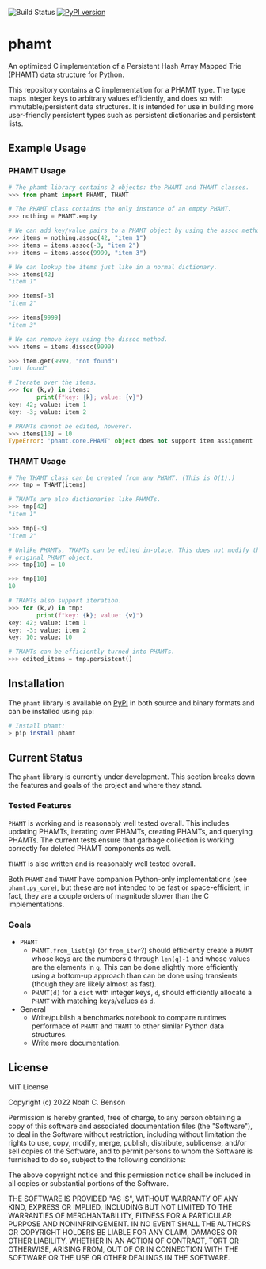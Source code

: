 ![Build Status](https://github.com/noahbenson/phamt/actions/workflows/tests.yml/badge.svg)
[![PyPI version](https://badge.fury.io/py/phamt.svg)](https://badge.fury.io/py/phamt)

# phamt

An optimized C implementation of a Persistent Hash Array Mapped Trie (PHAMT)
data structure for Python.

This repository contains a C implementation for a PHAMT type. The type maps
integer keys to arbitrary values efficiently, and does so with
immutable/persistent data structures. It is intended for use in building more
user-friendly persistent types such as persistent dictionaries and persistent
lists.

## Example Usage

### PHAMT Usage

```python
# The phamt library contains 2 objects: the PHAMT and THAMT classes.
>>> from phamt import PHAMT, THAMT

# The PHAMT class contains the only instance of an empty PHAMT.
>>> nothing = PHAMT.empty

# We can add key/value pairs to a PHAMT object by using the assoc method.
>>> items = nothing.assoc(42, "item 1")
>>> items = items.assoc(-3, "item 2")
>>> items = items.assoc(9999, "item 3")

# We can lookup the items just like in a normal dictionary.
>>> items[42]
"item 1"

>>> items[-3]
"item 2"

>>> items[9999]
"item 3"

# We can remove keys using the dissoc method.
>>> items = items.dissoc(9999)

>>> item.get(9999, "not found")
"not found"

# Iterate over the items.
>>> for (k,v) in items:
        print(f"key: {k}; value: {v}")
key: 42; value: item 1
key: -3; value: item 2

# PHAMTs cannot be edited, however.
>>> items[10] = 10
TypeError: 'phamt.core.PHAMT' object does not support item assignment
```

### THAMT Usage

```python
# The THAMT class can be created from any PHAMT. (This is O(1).)
>>> tmp = THAMT(items)

# THAMTs are also dictionaries like PHAMTs.
>>> tmp[42]
"item 1"

>>> tmp[-3]
"item 2"

# Unlike PHAMTs, THAMTs can be edited in-place. This does not modify the
# original PHAMT object.
>>> tmp[10] = 10

>>> tmp[10]
10

# THAMTs also support iteration.
>>> for (k,v) in tmp:
        print(f"key: {k}; value: {v}")
key: 42; value: item 1
key: -3; value: item 2
key: 10; value: 10

# THAMTs can be efficiently turned into PHAMTs.
>>> edited_items = tmp.persistent()
```

## Installation

The `phamt` library is available on [PyPI](https://pypi.org/project/phamt/) in both source and binary formats and can be installed using `pip`:

```bash
# Install phamt:
> pip install phamt
```

## Current Status

The `phamt` library is currently under development. This section breaks down
the features and goals of the project and where they stand.

### Tested Features

`PHAMT` is working and is reasonably well tested overall. This includes updating
PHAMTs, iterating over PHAMTs, creating PHAMTs, and querying PHAMTs. The current
tests ensure that garbage collection is working correctly for deleted PHAMT
components as well.

`THAMT` is also written and is reasonably well tested overall.

Both `PHAMT` and `THAMT` have companion Python-only implementations (see `phamt.py_core`), but these are not intended to be fast or space-efficient; in fact, they are a couple orders of magnitude slower than the C implementations.

### Goals

* `PHAMT`
  * `PHAMT.from_list(q)` (or `from_iter`?) should efficiently create a `PHAMT`
    whose keys are the numbers `0` through `len(q)-1` and whose values are the
    elements in `q`. This can be done slightly more efficiently using a
    bottom-up approach than can be done using transients (though they are likely
    almost as fast).
  * `PHAMT(d)` for a `dict` with integer keys, `d`, should efficiently allocate
    a `PHAMT` with matching keys/values as `d`.
* General
  * Write/publish a benchmarks notebook to compare runtimes performace of
    `PHAMT` and `THAMT` to other similar Python data structures.
  * Write more documentation.

## License

MIT License

Copyright (c) 2022 Noah C. Benson

Permission is hereby granted, free of charge, to any person obtaining a copy
of this software and associated documentation files (the "Software"), to deal
in the Software without restriction, including without limitation the rights
to use, copy, modify, merge, publish, distribute, sublicense, and/or sell
copies of the Software, and to permit persons to whom the Software is
furnished to do so, subject to the following conditions:

The above copyright notice and this permission notice shall be included in all
copies or substantial portions of the Software.

THE SOFTWARE IS PROVIDED "AS IS", WITHOUT WARRANTY OF ANY KIND, EXPRESS OR
IMPLIED, INCLUDING BUT NOT LIMITED TO THE WARRANTIES OF MERCHANTABILITY,
FITNESS FOR A PARTICULAR PURPOSE AND NONINFRINGEMENT. IN NO EVENT SHALL THE
AUTHORS OR COPYRIGHT HOLDERS BE LIABLE FOR ANY CLAIM, DAMAGES OR OTHER
LIABILITY, WHETHER IN AN ACTION OF CONTRACT, TORT OR OTHERWISE, ARISING FROM,
OUT OF OR IN CONNECTION WITH THE SOFTWARE OR THE USE OR OTHER DEALINGS IN THE
SOFTWARE.

